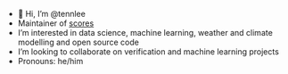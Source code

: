 - 👋 Hi, I’m @tennlee
- Maintainer of [scores](https://github.com/nci/scores)
- I’m interested in data science, machine learning, weather and climate modelling and open source code
- I’m looking to collaborate on verification and machine learning projects
- Pronouns: he/him

<!---
tennlee/tennlee is a ✨ special ✨ repository because its `README.md` (this file) appears on your GitHub profile.
You can click the Preview link to take a look at your changes.
--->
